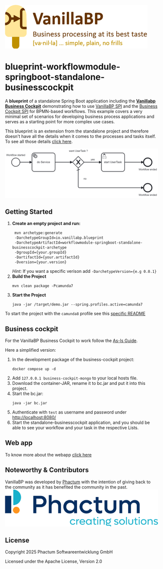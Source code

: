 ![VanillaBP](readme/vanillabp-headline.png)

# blueprint-workflowmodule-springboot-standalone-businesscockpit

A **blueprint** of a standalone Spring Boot application including the **[Vanillabp Business Cockpit](https://github.com/vanillabp/business-cockpit/tree/feature/documentation)**
demonstrating how to use [VanillaBP SPI](https://github.com/vanillabp/spi-for-java) and the [Business Cockpit SPI](https://github.com/vanillabp/business-cockpit/tree/feature/documentation/spi-for-java) for BPMN-based workflows. This
example covers a very minimal set of scenarios for developing business process applications and serves as a starting
point for more complex use cases.

This blueprint is an extension from the standalone project and therefore doesn't have all the details when it comes to
the processes and tasks itself. To see all those details
[click here](https://github.com/vanillabp/blueprint-workflowmodule-springboot-standalone/tree/wip).

![demo.bpmn](readme/Standalone_BPMN_Process.png)

## Getting Started

1. **Create an empty project and run:**
   ```shell
    mvn archetype:generate
    -DarchetypeGroupId=io.vanillabp.blueprint
    -DarchetypeArtifactId=workflowmodule-springboot-standalone-businesscockpit-archetype
    -DgroupId={your.groupId}
    -DartifactId={your.artifactId}
    -Dversion={your.version}
    ```
   *Hint:* If you want a specific verison add `-DarchetypeVersion={e.g 0.0.1}`
2. **Build the Project**
   ```shell
   mvn clean package -Pcamunda7
    ```
3. **Start the Project**
   ```shell
   java -jar /target/demo.jar --spring.profiles.active=camunda7
   ```
To start the project with the `camunda8` profile see this [specific README](https://github.com/vanillabp/blueprint-workflowmodule-springboot-standalone/blob/wip/CAMUNDA8.md)

## Business cockpit

For the VanillaBP Business Cockpit to work follow the [As-Is Guide](https://github.com/vanillabp/business-cockpit/blob/feature/documentation/container/README.md#as-is).

Here a simplified version:
1. In the development package of the business-cockpit project:
    ```shell
    docker compose up -d
    ```
2. Add `127.0.0.1 business-cockpit-mongo` to your local hosts file.
3. Download the container-JAR, rename it to bc.jar and put it into this project.
4. Start the bc.jar:
    ```shell
    java -jar bc.jar
    ```
5. Authenticate with `test` as username and password under [http://localhost:8080/](http://localhost:8080/)
6. Start the standalone-businesscockpit application, and you should be able to see your workflow and your task in the respective Lists.

## Web app

To know more about the webapp [click here](./WEBAPP.md)

## Noteworthy & Contributors

VanillaBP was developed by [Phactum](https://www.phactum.at) with the intention of giving back to the community as it
has benefited the community in the past.\
![Phactum](readme/phactum.png)

## License

Copyright 2025 Phactum Softwareentwicklung GmbH

Licensed under the Apache License, Version 2.0
